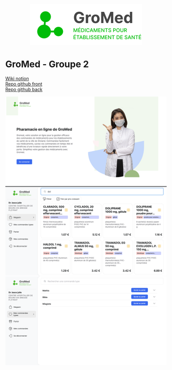 <p align="center">
  <img alt="GroMed Logo" src="https://github.com/Jerome-GBZ/GroMed-Front/blob/staging/src/assets/brand.svg">
</p>

# GroMed - Groupe 2

[Wiki notion](https://shared-spur-7db.notion.site/Wiki-GroMed-bbffbb9eeffb40169bb655cb8887fdc7) <br />
[Repo github front](https://github.com/Jerome-GBZ/GroMed-Front) <br />
[Repo github back](https://github.com/Jerome-GBZ/GroMed-Server) <br />


![Home page](/src/Home.png "Home")
![Shop page](/src/Shop.png "Shop")
![Commande-Type page](/src/Commande-Type.png "Commande-Type")

